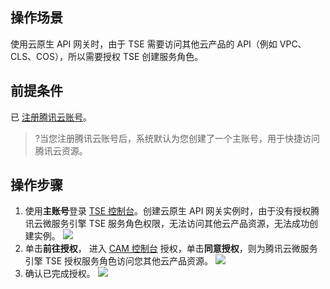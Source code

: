 ## 操作场景

使用云原生 API 网关时，由于 TSE 需要访问其他云产品的 API（例如 VPC、CLS、COS），所以需要授权 TSE 创建服务角色。

## 前提条件

已 [注册腾讯云账号](https://cloud.tencent.com/document/product/378/17985)。

>?当您注册腾讯云账号后，系统默认为您创建了一个主账号，用于快捷访问腾讯云资源。

## 操作步骤

1. 使用**主账号**登录 [TSE 控制台](https://console.cloud.tencent.com/tse)。创建云原生 API 网关实例时，由于没有授权腾讯云微服务引擎 TSE 服务角色权限，无法访问其他云产品资源，无法成功创建实例。
   ![](https://qcloudimg.tencent-cloud.cn/raw/96a9be566fdd54f5a2b7c928178373b8.png)
2. 单击**前往授权**， 进入 [CAM 控制台](https://console.cloud.tencent.com/cam/overview) 授权，单击**同意授权**，则为腾讯云微服务引擎 TSE 授权服务角色访问您其他云产品资源。
   ![](https://qcloudimg.tencent-cloud.cn/raw/3dd330d2b72ca0ec8c9977539bd1380a.png)
3. 确认已完成授权。
![](https://qcloudimg.tencent-cloud.cn/raw/ca234ddd5b1428885f1ea50b15eb4e77.png)




